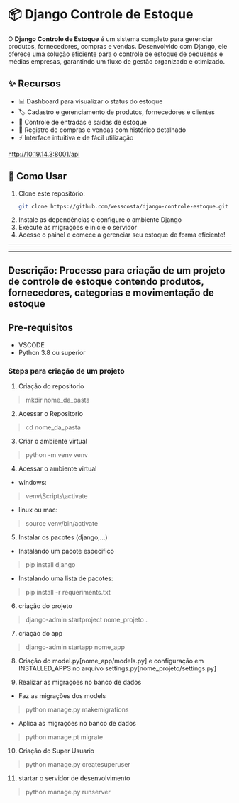 # 📦 Django Controle de Estoque  

O **Django Controle de Estoque** é um sistema completo para gerenciar produtos, fornecedores, compras e vendas. Desenvolvido com Django, ele oferece uma solução eficiente para o controle de estoque de pequenas e médias empresas, garantindo um fluxo de gestão organizado e otimizado.  

## ✨ Recursos  
- 📊 Dashboard para visualizar o status do estoque  
- 🏷️ Cadastro e gerenciamento de produtos, fornecedores e clientes  
- 🔄 Controle de entradas e saídas de estoque  
- 📜 Registro de compras e vendas com histórico detalhado  
- ⚡ Interface intuitiva e de fácil utilização  

http://10.19.14.3:8001/api
## 🚀 Como Usar  
1. Clone este repositório:  
   ```bash
   git clone https://github.com/wesscosta/django-controle-estoque.git
   ```  
2. Instale as dependências e configure o ambiente Django  
3. Execute as migrações e inicie o servidor  
4. Acesse o painel e comece a gerenciar seu estoque de forma eficiente!  

---
---

## Descrição: Processo para criação de um projeto de controle de estoque contendo  produtos, fornecedores, categorias e movimentação de estoque

## Pre-requisitos
- VSCODE
- Python 3.8 ou superior

### Steps para criação de um projeto
01. Criação do repositorio
> mkdir nome_da_pasta

02. Acessar o Repositorio
> cd nome_da_pasta

03. Criar o ambiente virtual
> python -m venv venv

04. Acessar o ambiente virtual
- windows: 
> venv\Scripts\activate
- linux ou mac:
> source venv/bin/activate 

05. Instalar os pacotes (django,...)
- Instalando um pacote especifico
> pip install django
- Instalando uma lista de pacotes:
> pip install -r requeriments.txt

06. criação do projeto 
> django-admin startproject nome_projeto .

07. criação do app
> django-admin startapp nome_app

08. Criação do model.py[nome_app/models.py] e configuração  em INSTALLED_APPS no arquivo settings.py[nome_projeto/settings.py]

09. Realizar as migrações  no banco de dados
- Faz as migrações dos models
> python manage.py makemigrations
- Aplica as migrações no banco de dados  
> python manage.pt migrate

10. Criação do Super Usuario
> python manage.py  createsuperuser

11. startar o servidor de desenvolvimento
> python manage.py runserver
